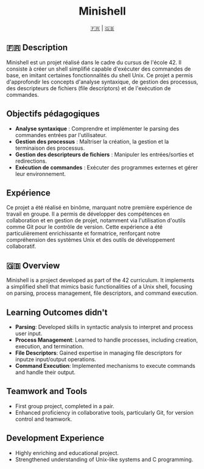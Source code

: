 <h1 align="center">Minishell</h1>

<p align="center">
  <a href="#explication-fr">🇫🇷</a> | <a href="#explanation-en">🇬🇧</a>
</p>

## <a name="explication-fr"></a>🇫🇷 Description
Minishell est un projet réalisé dans le cadre du cursus de l'école 42. Il consiste à créer un shell simplifié capable d'exécuter des commandes de base, en imitant certaines fonctionnalités du shell Unix. Ce projet a permis d'approfondir les concepts d'analyse syntaxique, de gestion des processus, des descripteurs de fichiers (file descriptors) et de l'exécution de commandes.

## Objectifs pédagogiques
- **Analyse syntaxique** : Comprendre et implémenter le parsing des commandes entrées par l'utilisateur.
- **Gestion des processus** : Maîtriser la création, la gestion et la terminaison des processus.
- **Gestion des descripteurs de fichiers** : Manipuler les entrées/sorties et redirections.
- **Exécution de commandes** : Exécuter des programmes externes et gérer leur environnement.

## Expérience
Ce projet a été réalisé en binôme, marquant notre première expérience de travail en groupe. Il a permis de développer des compétences en collaboration et en gestion de projet, notamment via l'utilisation d'outils comme Git pour le contrôle de version. Cette expérience a été particulièrement enrichissante et formatrice, renforçant notre compréhension des systèmes Unix et des outils de développement collaboratif.


## <a name="explication-en"></a>🇬🇧 Overview
Minishell is a project developed as part of the 42 curriculum. It implements a simplified shell that mimics basic functionalities of a Unix shell, focusing on parsing, process management, file descriptors, and command execution.

## Learning Outcomes didn't
- **Parsing**: Developed skills in syntactic analysis to interpret and process user input.
- **Process Management**: Learned to handle processes, including creation, execution, and termination.
- **File Descriptors**: Gained expertise in managing file descriptors for inputze input/output operations.
- **Command Execution**: Implemented mechanisms to execute commands and handle their output.

## Teamwork and Tools
- First group project, completed in a pair.
- Enhanced proficiency in collaborative tools, particularly Git, for version control and teamwork.

## Development Experience
- Highly enriching and educational project.
- Strengthened understanding of Unix-like systems and C programming.
